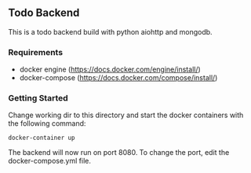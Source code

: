 Todo Backend
-----
This is a todo backend build with python aiohttp and mongodb. 

### Requirements

- docker engine (https://docs.docker.com/engine/install/)
- docker-compose (https://docs.docker.com/compose/install/)

### Getting Started

Change working dir to this directory and start the docker containers with the following command:

```docker-container up```

The backend will now run on port 8080. To change the port, edit the docker-compose.yml file.